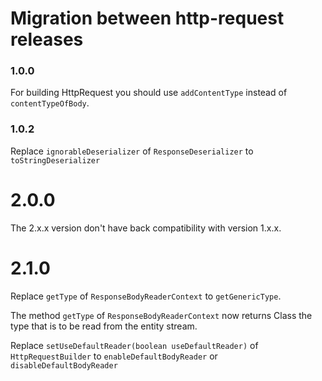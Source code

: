 # Migration between http-request releases

### 1.0.0

For building HttpRequest you should use `addContentType` instead of `contentTypeOfBody`.

### 1.0.2

Replace `ignorableDeserializer` of `ResponseDeserializer` to `toStringDeserializer`

# 2.0.0

The 2.x.x version don't have back compatibility with version 1.x.x.

# 2.1.0

Replace `getType` of `ResponseBodyReaderContext` to `getGenericType`.

The method `getType` of `ResponseBodyReaderContext` now returns Class<T> the type that is to be read from the entity
stream.

Replace `setUseDefaultReader(boolean useDefaultReader)` of `HttpRequestBuilder` to `enableDefaultBodyReader` or `disableDefaultBodyReader`
